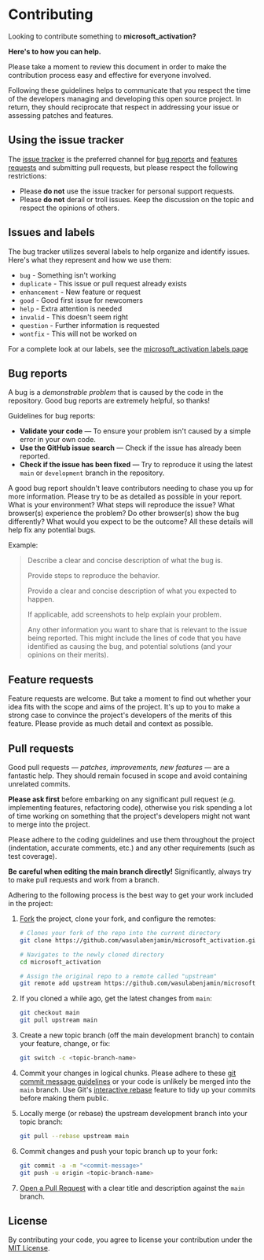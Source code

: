 # Contributing

Looking to contribute something to **microsoft_activation?** 

**Here's to how you can help.**

Please take a moment to review this document in order to make the contribution process easy and effective for everyone 
involved.

Following these guidelines helps to communicate that you respect the time of the developers managing and developing this 
open source project. In return, they should reciprocate that respect in addressing your issue or assessing patches and 
features.

## Using the issue tracker

The [issue tracker][issue_tracker] is the preferred channel for [bug reports][report_bug] and 
[features requests][request_feature] and submitting pull requests, but please respect the following restrictions:
* Please **do not** use the issue tracker for personal support requests.
* Please **do not** derail or troll issues. Keep the discussion on the topic and respect the opinions of others.

## Issues and labels

The bug tracker utilizes several labels to help organize and identify issues. Here's what they represent and how we use 
them:
- `bug` - Something isn't working
- `duplicate` - This issue or pull request already exists
- `enhancement` - New feature or request
- `good` - Good first issue for newcomers
- `help` - Extra attention is needed
- `invalid` - This doesn't seem right
- `question` - Further information is requested
- `wontfix` - This will not be worked on

For a complete look at our labels, see the [microsoft_activation labels page][gh_templates_labels]

## Bug reports

A bug is a _demonstrable problem_ that is caused by the code in the repository. Good bug reports are extremely helpful, 
so thanks!

Guidelines for bug reports:
* **Validate your code** &mdash; To ensure your problem isn't caused by a simple error in your own code.
* **Use the GitHub issue search** &mdash; Check if the issue has already been reported.
* **Check if the issue has been fixed** &mdash; Try to reproduce it using the latest `main` or `development` branch in 
the repository.

A good bug report shouldn't leave contributors needing to chase you up for more information. Please try to be as 
detailed as possible in your report. What is your environment? What steps will reproduce the issue? What browser(s) 
experience the problem? Do other browser(s) show the bug differently? What would you expect to be the outcome? All these 
details will help fix any potential bugs.

Example:
> Describe a clear and concise description of what the bug is.
>
> Provide steps to reproduce the behavior.
>
> Provide a clear and concise description of what you expected to happen.
>
> If applicable, add screenshots to help explain your problem.
>
> Any other information you want to share that is relevant to the issue being reported. This might include the lines of 
code that you have identified as causing the bug, and potential solutions (and your opinions on their merits).

## Feature requests

Feature requests are welcome. But take a moment to find out whether your idea fits with the scope and aims of the 
project. It's up to you to make a strong case to convince the project's developers of the merits of this feature. 
Please provide as much detail and context as possible.

## Pull requests

Good pull requests &mdash; *patches, improvements, new features* &mdash; are a fantastic help. They should remain 
focused in scope and avoid containing unrelated commits.

**Please ask first** before embarking on any significant pull request (e.g. implementing features, refactoring code), 
otherwise you risk spending a lot of time working on something that the project's developers might not want to merge 
into the project.

Please adhere to the coding guidelines and use them throughout the project (indentation, accurate comments, etc.) and 
any other requirements (such as test coverage).

**Be careful when editing the main branch directly!** Significantly, always try to make pull requests and work from a 
branch.

Adhering to the following process is the best way to get your work included in the project:
1. [Fork](https://help.github.com/articles/fork-a-repo/) the project, clone your fork, and configure the remotes:

   ```bash
   # Clones your fork of the repo into the current directory
   git clone https://github.com/wasulabenjamin/microsoft_activation.git

   # Navigates to the newly cloned directory
   cd microsoft_activation

   # Assign the original repo to a remote called "upstream"
   git remote add upstream https://github.com/wasulabenjamin/microsoft_activation.git
   ```
2. If you cloned a while ago, get the latest changes from `main`:

   ```bash
   git checkout main
   git pull upstream main
   ```
3. Create a new topic branch (off the main development branch) to contain your feature, change, or fix:

   ```bash
   git switch -c <topic-branch-name>
   ```
4. Commit your changes in logical chunks. Please adhere to these [git commit message guidelines][commit_message_guides] 
or your code is unlikely be merged into the `main` branch. Use Git's [interactive rebase][interactive_rebase] feature to 
tidy up your commits before making them public.
5. Locally merge (or rebase) the upstream development branch into your topic branch:

   ```bash
   git pull --rebase upstream main
   ```
6. Commit changes and push your topic branch up to your fork:

   ```bash
   git commit -a -m "<commit-message>"
   git push -u origin <topic-branch-name>
   ```
7. [Open a Pull Request][pull_request] with a clear title and description against the `main` branch.

## License

By contributing your code, you agree to license your contribution under the [MIT License][license_mit].


<!--
   As you might notice, I'm using markdown "reference style" links for readability.
   Reference links are enclosed in brackets [] instead of parentheses ().
   https://www.markdownguide.org/basic-syntax/
-->
[issue_tracker]: https://github.com/wasulabenjamin/microsoft_activation/issues
[report_bug]: https://github.com/wasulabenjamin/microsoft_activation/issues/new?template=bug_report.md
[request_feature]: https://github.com/wasulabenjamin/microsoft_activation/issues/new?template=feature_request.md
[gh_templates_labels]: https://github.com/wasulabenjamin/microsoft_activation/labels
[commit_message_guides]: https://tbaggery.com/2008/04/19/a-note-about-git-commit-messages.html
[interactive_rebase]: https://help.github.com/articles/about-git-rebase/
[pull_request]: https://help.github.com/articles/about-pull-requests/
[license_mit]: https://github.com/wasulabenjamin/microsoft_activation/blob/main/LICENSE
